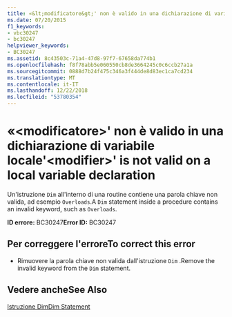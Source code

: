```yaml
---
title: «&lt;modificatore&gt;' non è valido in una dichiarazione di variabile locale
ms.date: 07/20/2015
f1_keywords:
- vbc30247
- bc30247
helpviewer_keywords:
- BC30247
ms.assetid: 8c43503c-71a4-47d8-97f7-67658da774b1
ms.openlocfilehash: f8f78abb5e060550cb8de3664245c0c6ccb27a1a
ms.sourcegitcommit: 0888d7b24f475c346a3f444de8d83ec1ca7cd234
ms.translationtype: MT
ms.contentlocale: it-IT
ms.lasthandoff: 12/22/2018
ms.locfileid: "53780354"
---
```

# <a name="ltmodifiergt-is-not-valid-on-a-local-variable-declaration"></a><span data-ttu-id="5c636-102">«&lt;modificatore&gt;' non è valido in una dichiarazione di variabile locale</span><span class="sxs-lookup"><span data-stu-id="5c636-102">'&lt;modifier&gt;' is not valid on a local variable declaration</span></span>
<span data-ttu-id="5c636-103">Un'istruzione `Dim` all'interno di una routine contiene una parola chiave non valida, ad esempio `Overloads`.</span><span class="sxs-lookup"><span data-stu-id="5c636-103">A `Dim` statement inside a procedure contains an invalid keyword, such as `Overloads`.</span></span>  
  
 <span data-ttu-id="5c636-104">**ID errore:** BC30247</span><span class="sxs-lookup"><span data-stu-id="5c636-104">**Error ID:** BC30247</span></span>  
  
## <a name="to-correct-this-error"></a><span data-ttu-id="5c636-105">Per correggere l'errore</span><span class="sxs-lookup"><span data-stu-id="5c636-105">To correct this error</span></span>  
  
-   <span data-ttu-id="5c636-106">Rimuovere la parola chiave non valida dall'istruzione `Dim` .</span><span class="sxs-lookup"><span data-stu-id="5c636-106">Remove the invalid keyword from the `Dim` statement.</span></span>  
  
## <a name="see-also"></a><span data-ttu-id="5c636-107">Vedere anche</span><span class="sxs-lookup"><span data-stu-id="5c636-107">See Also</span></span>  
 [<span data-ttu-id="5c636-108">Istruzione Dim</span><span class="sxs-lookup"><span data-stu-id="5c636-108">Dim Statement</span></span>](../../visual-basic/language-reference/statements/dim-statement.md)
